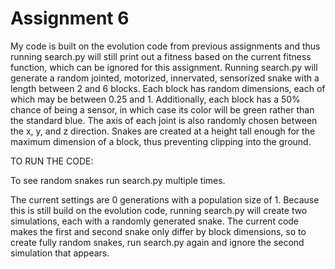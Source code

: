 # Assignment 6

My code is built on the evolution code from previous assignments and thus running search.py will still print out a fitness based on the current fitness function, which can be ignored for this assignment. Running search.py will generate a random jointed, motorized, innervated, sensorized snake with a length between 2 and 6 blocks. Each block has random dimensions, each of which may be between 0.25 and 1. Additionally, each block has a 50% chance of being a sensor, in which case its color will be green rather than the standard blue. The axis of each joint is also randomly chosen between the x, y, and z direction. Snakes are created at a height tall enough for the maximum dimension of a block, thus preventing clipping into the ground.

TO RUN THE CODE:

To see random snakes run search.py multiple times. 

The current settings are 0 generations with a population size of 1. Because this is still build on the evolution code, running search.py will create two simulations, each with a randomly generated snake. The current code makes the first and second snake only differ by block dimensions, so to create fully random snakes, run search.py again and ignore the second simulation that appears.
